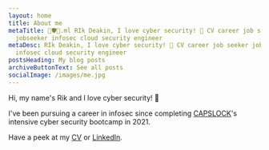 ```yaml
---
layout: home
title: About me
metaTitle: 🤖🛡🔨.ml RIk Deakin, I love cyber security! 🦾 CV career job seeker
  jobseeker infosec cloud security engineer
metaDesc: RIk Deakin, I love cyber security! 🦾 CV career job seeker jobseeker
  infosec cloud security engineer
postsHeading: My blog posts
archiveButtonText: See all posts
socialImage: /images/me.jpg
---
```

H﻿i, my name's Rik and I love cyber security! 🦾

I﻿'ve been pursuing a career in infosec since completing [CAPSLOCK](https://capslock.ac/)'s intensive cyber security bootcamp in 2021.

Have a peek at my [CV](https://go.rikdeakin.uk/RDCV) or [LinkedIn](https://go.rikdeakin.uk/RDin).